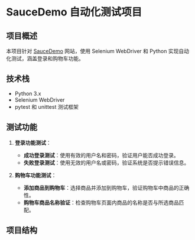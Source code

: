 # SauceDemo 自动化测试项目

## 项目概述

本项目针对 [SauceDemo](https://www.saucedemo.com/) 网站，使用 Selenium WebDriver 和 Python 实现自动化测试，涵盖登录和购物车功能。

## 技术栈

- Python 3.x
- Selenium WebDriver
- pytest 和 unittest 测试框架

## 测试功能

1. **登录功能测试**：
   - **成功登录测试**：使用有效的用户名和密码，验证用户能否成功登录。
   - **失败登录测试**：使用无效的用户名或密码，验证系统是否提示错误信息。

2. **购物车功能测试**：
   - **添加商品到购物车**：选择商品并添加到购物车，验证购物车中商品的正确性。
   - **购物车商品名称验证**：检查购物车页面内商品的名称是否与所选商品匹配。

## 项目结构


